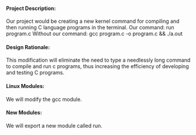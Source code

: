 #### Project Description:
Our project would be creating a new kernel command for compiling and then running C language programs in the terminal.
Our command:		run program.c <command line args>
Without our command:	gcc program.c -o program.c && ./a.out <command line args>

#### Design Rationale:
This modification will eliminate the need to type a needlessly long command to compile and run c programs, thus increasing the efficiency of developing and testing C programs.

#### Linux Modules:
We will modify the gcc module.

#### New Modules:  
We will export a new module called run.
